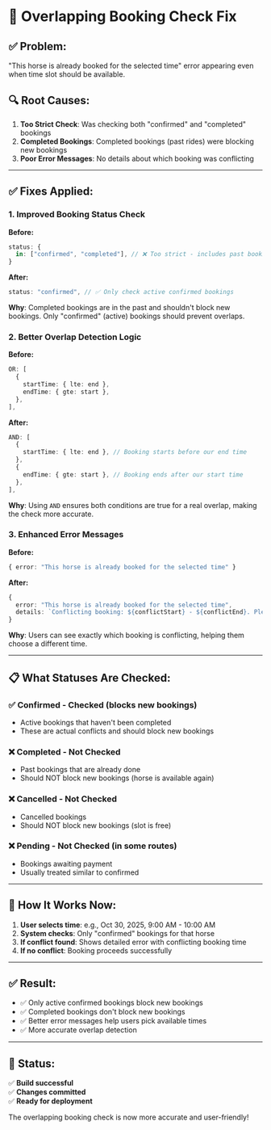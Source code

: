 # 🔧 **Overlapping Booking Check Fix**

## ✅ **Problem:**
"This horse is already booked for the selected time" error appearing even when time slot should be available.

## 🔍 **Root Causes:**
1. **Too Strict Check**: Was checking both "confirmed" and "completed" bookings
2. **Completed Bookings**: Completed bookings (past rides) were blocking new bookings
3. **Poor Error Messages**: No details about which booking was conflicting

---

## ✅ **Fixes Applied:**

### **1. Improved Booking Status Check**
**Before:**
```typescript
status: {
  in: ["confirmed", "completed"], // ❌ Too strict - includes past bookings
}
```

**After:**
```typescript
status: "confirmed", // ✅ Only check active confirmed bookings
```

**Why**: Completed bookings are in the past and shouldn't block new bookings. Only "confirmed" (active) bookings should prevent overlaps.

### **2. Better Overlap Detection Logic**
**Before:**
```typescript
OR: [
  {
    startTime: { lte: end },
    endTime: { gte: start },
  },
],
```

**After:**
```typescript
AND: [
  {
    startTime: { lte: end }, // Booking starts before our end time
  },
  {
    endTime: { gte: start }, // Booking ends after our start time
  },
],
```

**Why**: Using `AND` ensures both conditions are true for a real overlap, making the check more accurate.

### **3. Enhanced Error Messages**
**Before:**
```typescript
{ error: "This horse is already booked for the selected time" }
```

**After:**
```typescript
{ 
  error: "This horse is already booked for the selected time",
  details: `Conflicting booking: ${conflictStart} - ${conflictEnd}. Please choose a different time.`
}
```

**Why**: Users can see exactly which booking is conflicting, helping them choose a different time.

---

## 📋 **What Statuses Are Checked:**

### ✅ **Confirmed** - Checked (blocks new bookings)
- Active bookings that haven't been completed
- These are actual conflicts and should block new bookings

### ❌ **Completed** - Not Checked
- Past bookings that are already done
- Should NOT block new bookings (horse is available again)

### ❌ **Cancelled** - Not Checked  
- Cancelled bookings
- Should NOT block new bookings (slot is free)

### ❌ **Pending** - Not Checked (in some routes)
- Bookings awaiting payment
- Usually treated similar to confirmed

---

## 🎯 **How It Works Now:**

1. **User selects time**: e.g., Oct 30, 2025, 9:00 AM - 10:00 AM
2. **System checks**: Only "confirmed" bookings for that horse
3. **If conflict found**: Shows detailed error with conflicting booking time
4. **If no conflict**: Booking proceeds successfully

---

## ✅ **Result:**

- ✅ Only active confirmed bookings block new bookings
- ✅ Completed bookings don't block new bookings
- ✅ Better error messages help users pick available times
- ✅ More accurate overlap detection

---

## 🚀 **Status:**

✅ **Build successful**  
✅ **Changes committed**  
✅ **Ready for deployment**

The overlapping booking check is now more accurate and user-friendly!

